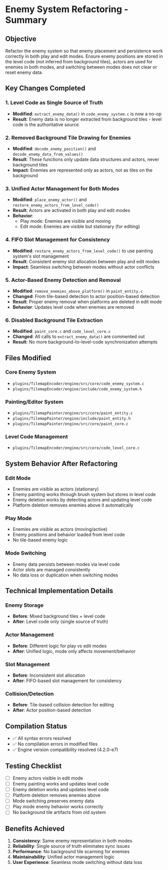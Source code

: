 # Enemy System Refactoring - Summary

## Objective
Refactor the enemy system so that enemy placement and persistence work correctly in both play and edit modes. Ensure enemy positions are stored in the level code (not inferred from background tiles), actors are used for enemies in both modes, and switching between modes does not clear or reset enemy data.

## Key Changes Completed

### 1. Level Code as Single Source of Truth
- **Modified**: `extract_enemy_data()` in `code_enemy_system.c` is now a no-op
- **Result**: Enemy data is no longer extracted from background tiles - level code is the authoritative source

### 2. Removed Background Tile Drawing for Enemies
- **Modified**: `decode_enemy_position()` and `decode_enemy_data_from_values()` 
- **Result**: These functions only update data structures and actors, never background tiles
- **Impact**: Enemies are represented only as actors, not as tiles on the background

### 3. Unified Actor Management for Both Modes
- **Modified**: `place_enemy_actor()` and `restore_enemy_actors_from_level_code()`
- **Result**: Actors are activated in both play and edit modes
- **Behavior**: 
  - Play mode: Enemies are visible and moving
  - Edit mode: Enemies are visible but stationary (for editing)

### 4. FIFO Slot Management for Consistency
- **Modified**: `restore_enemy_actors_from_level_code()` to use painting system's slot management
- **Result**: Consistent enemy slot allocation between play and edit modes
- **Impact**: Seamless switching between modes without actor conflicts

### 5. Actor-Based Enemy Detection and Removal
- **Modified**: `remove_enemies_above_platform()` in `paint_entity.c`
- **Changed**: From tile-based detection to actor position-based detection
- **Result**: Proper enemy removal when platforms are deleted in edit mode
- **Behavior**: Updates level code when enemies are removed

### 6. Disabled Background Tile Extraction
- **Modified**: `paint_core.c` and `code_level_core.c`
- **Changed**: All calls to `extract_enemy_data()` are commented out
- **Result**: No more background-to-level-code synchronization attempts

## Files Modified

### Core Enemy System
- `plugins/TilemapEncoder/engine/src/core/code_enemy_system.c`
- `plugins/TilemapEncoder/engine/include/code_enemy_system.h`

### Painting/Editor System  
- `plugins/TilemapPainter/engine/src/core/paint_entity.c`
- `plugins/TilemapPainter/engine/include/paint_entity.h`
- `plugins/TilemapPainter/engine/src/core/paint_core.c`

### Level Code Management
- `plugins/TilemapEncoder/engine/src/core/code_level_core.c`

## System Behavior After Refactoring

### Edit Mode
- Enemies are visible as actors (stationary)
- Enemy painting works through brush system but stores in level code
- Enemy deletion works by detecting actors and updating level code
- Platform deletion removes enemies above it automatically

### Play Mode  
- Enemies are visible as actors (moving/active)
- Enemy positions and behavior loaded from level code
- No tile-based enemy logic

### Mode Switching
- Enemy data persists between modes via level code
- Actor slots are managed consistently
- No data loss or duplication when switching modes

## Technical Implementation Details

### Enemy Storage
- **Before**: Mixed background tiles + level code
- **After**: Level code only (single source of truth)

### Actor Management
- **Before**: Different logic for play vs edit modes
- **After**: Unified logic, mode only affects movement/behavior

### Slot Management
- **Before**: Inconsistent slot allocation
- **After**: FIFO-based slot management for consistency

### Collision/Detection
- **Before**: Tile-based collision detection for editing
- **After**: Actor position-based detection

## Compilation Status
- ✅ All syntax errors resolved
- ✅ No compilation errors in modified files
- ✅ Engine version compatibility resolved (4.2.0-e7)

## Testing Checklist
- [ ] Enemy actors visible in edit mode
- [ ] Enemy painting works and updates level code
- [ ] Enemy deletion works and updates level code  
- [ ] Platform deletion removes enemies above
- [ ] Mode switching preserves enemy data
- [ ] Play mode enemy behavior works correctly
- [ ] No background tile artifacts from old system

## Benefits Achieved
1. **Consistency**: Same enemy representation in both modes
2. **Reliability**: Single source of truth eliminates sync issues
3. **Performance**: No background tile scanning for enemies
4. **Maintainability**: Unified actor management logic
5. **User Experience**: Seamless mode switching without data loss
